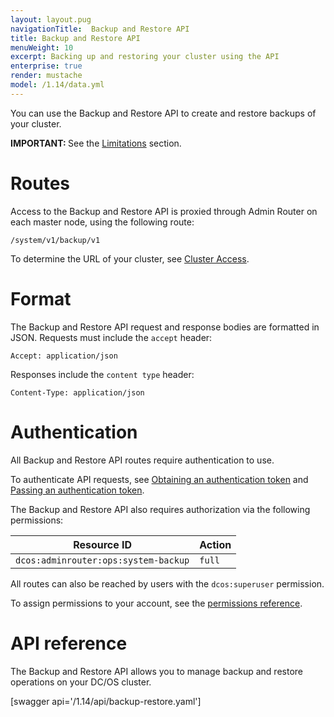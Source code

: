 ```yaml
---
layout: layout.pug
navigationTitle:  Backup and Restore API
title: Backup and Restore API
menuWeight: 10
excerpt: Backing up and restoring your cluster using the API
enterprise: true
render: mustache
model: /1.14/data.yml
---
```


You can use the Backup and Restore API to create and restore backups of your cluster.

<p class="message--important"><strong>IMPORTANT: </strong>See the <a href="/latest/administering-clusters/backup-and-restore/#limitations">Limitations</a> section.</p>


# Routes

Access to the Backup and Restore API is proxied through Admin Router on each master node, using the following route:

```
/system/v1/backup/v1
```

To determine the URL of your cluster, see [Cluster Access](/mesosphere/dcos/latest/api/access/).

# Format

The Backup and Restore API request and response bodies are formatted in JSON. Requests must include the `accept` header:

```
Accept: application/json
```

Responses include the `content type` header:

```
Content-Type: application/json
```

# Authentication

All Backup and Restore API routes require authentication to use.

To authenticate API requests, see [Obtaining an authentication token](/mesosphere/dcos/latest/security/ent/iam-api/#obtaining-an-authentication-token) and [Passing an authentication token](/mesosphere/dcos/latest/security/ent/iam-api/#passing-an-authentication-token).

The Backup and Restore API also requires authorization via the following permissions:

| Resource ID | Action |
|-------------|--------|
| `dcos:adminrouter:ops:system-backup` | `full` |

All routes can also be reached by users with the `dcos:superuser` permission.

To assign permissions to your account, see the [permissions reference](/mesosphere/dcos/latest/security/ent/perms-reference/).


# API reference

The Backup and Restore API allows you to manage backup and restore operations on your DC/OS cluster.

[swagger api='/1.14/api/backup-restore.yaml']
